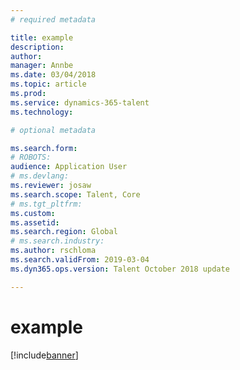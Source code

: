 ```yaml
---
# required metadata

title: example
description: 
author: 
manager: Annbe
ms.date: 03/04/2018
ms.topic: article
ms.prod: 
ms.service: dynamics-365-talent
ms.technology: 

# optional metadata

ms.search.form: 
# ROBOTS: 
audience: Application User
# ms.devlang: 
ms.reviewer: josaw
ms.search.scope: Talent, Core
# ms.tgt_pltfrm: 
ms.custom:
ms.assetid: 
ms.search.region: Global
# ms.search.industry: 
ms.author: rschloma
ms.search.validFrom: 2019-03-04
ms.dyn365.ops.version: Talent October 2018 update

---
```


# example

[!include[banner](../includes/banner.md)]
